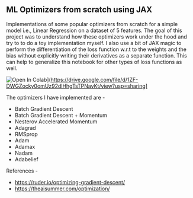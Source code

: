 ## ML Optimizers from scratch using JAX

Implementations of some popular optimizers from scratch for a simple model i.e., Linear Regression on a dataset of 5 features. The goal of this project was to understand how these optimizers work under the hood and try to to do a toy implementation myself. I also use a bit of JAX magic to perform the differentiation of the loss function w.r.t to the weights and the bias without explicitly writing their derivatives as a separate function. This can help to generalize this notebook for other types of loss functions as well.

![Open In Colab](https://colab.research.google.com/assets/colab-badge.svg)](https://drive.google.com/file/d/1ZF-DWGZocky0omUz92dlHhgTsTPNavKt/view?usp=sharing]


The optimizers I have implemented are - 
* Batch Gradient Descent
* Batch Gradient Descent + Momentum
* Nesterov Accelerated Momentum
* Adagrad
* RMSprop
* Adam
* Adamax
* Nadam
* Adabelief

References -
* https://ruder.io/optimizing-gradient-descent/
* https://theaisummer.com/optimization/